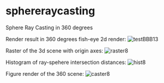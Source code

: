 # sphereraycasting
Sphere Ray Casting in 360 degrees

Render result in 360 degrees fish-eye 2d render:
![testBBB13](https://user-images.githubusercontent.com/19920254/145660627-730c4ed8-cf8e-49a1-bd3e-af192053b477.jpg)


Raster of the 3d scene with origin axes:
![raster8](https://user-images.githubusercontent.com/19920254/145660630-48570c94-f63e-46d2-a18e-446813ac83d1.png)


Histogram of ray-spehere intersection distances:
![hist8](https://user-images.githubusercontent.com/19920254/145660629-0cb69d84-faca-4002-92d4-6e55167b2936.png)


Figure render of the 360 scene:
![caster8](https://user-images.githubusercontent.com/19920254/145660628-fcc2bff9-e53c-47ce-8f33-6ae30959bd8b.png)

